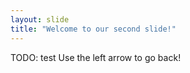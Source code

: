```yaml
---
layout: slide
title: "Welcome to our second slide!"
---
```

TODO: test
Use the left arrow to go back!
